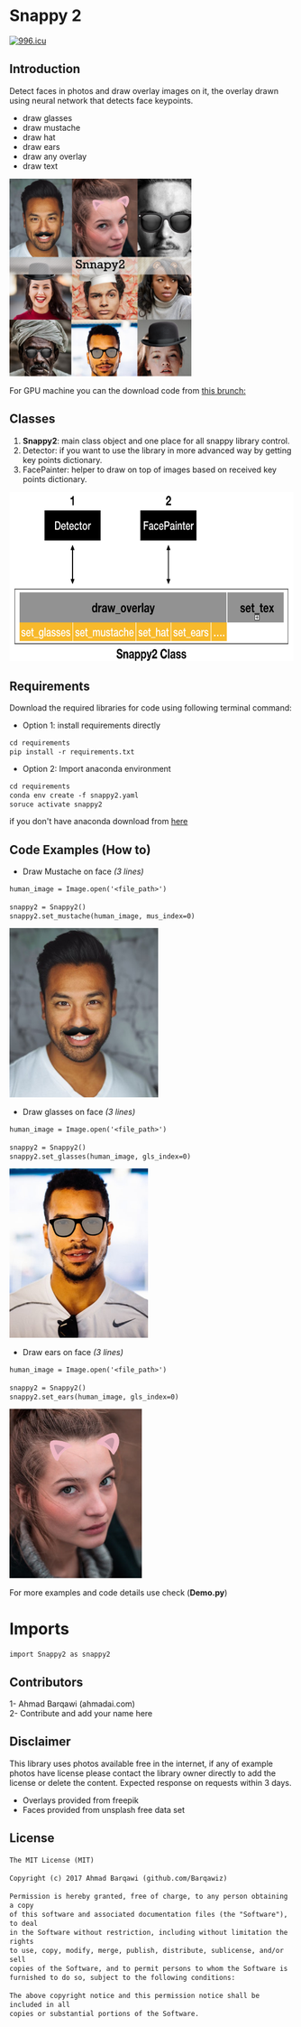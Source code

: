 # Snappy 2
[![996.icu](https://img.shields.io/badge/link-996.icu-red.svg)](https://996.icu/#/en_US)

## Introduction
Detect faces in photos and draw overlay images on it, the overlay drawn using neural network that detects face keypoints.<br>
- draw glasses
- draw mustache
- draw hat
- draw ears
- draw any overlay
- draw text

<img height="350px" src="resource/example/people_cover.png" alt="[ Cover Image ]"/>


For GPU machine you can the download code from [this brunch:](https://github.com/Barqawiz/Snnapy2-Filters/tree/dlib)

## Classes
1. **Snappy2**: main class object and one place for all snappy library control.
2. Detector: if you want to use the library in more advanced way by getting key points dictionary.
3. FacePainter: helper to draw on top of images based on received key points dictionary.

<img height="300px" src="resource/example/arch.png" alt="[ Snappy2 Structure ]"/>

## Requirements
Download the required libraries for code using following terminal command:
- Option 1: install requirements directly
```
cd requirements
pip install -r requirements.txt
```
- Option 2: Import anaconda environment
```
cd requirements
conda env create -f snappy2.yaml
soruce activate snappy2
```
if you don't have anaconda download from [here](https://anaconda.org/)

## Code Examples (How to)
- Draw Mustache on face *(3 lines)*
 ```
 human_image = Image.open('<file_path>')

 snappy2 = Snappy2()
 snappy2.set_mustache(human_image, mus_index=0)
 ```
 <img height="300px" src="resource/example/tony_mustache.PNG" alt="[ Mustache Image ]"/>

- Draw glasses on face *(3 lines)*
```
human_image = Image.open('<file_path>')

snappy2 = Snappy2()
snappy2.set_glasses(human_image, gls_index=0)
```

<img height="300px" src="resource/example/tony_glasses.PNG" alt="[ Glass Image ]"/>

- Draw ears on face *(3 lines)*
```
human_image = Image.open('<file_path>')

snappy2 = Snappy2()
snappy2.set_ears(human_image, gls_index=0)
```
<img height="300px" src="resource/example/ears_on_face.PNG" alt="[ Ears Image ]"/>

For more examples and code details use check (**Demo.py**)

# Imports
```
import Snappy2 as snappy2
```

## Contributors
1- Ahmad Barqawi (ahmadai.com)<br/>
2- Contribute and add your name here<br/>

## Disclaimer
This library uses photos available free in the internet, if any of example photos have license please contact the library owner directly to add the license or delete the content. Expected response on requests within 3 days.
- Overlays provided from freepik
- Faces provided from unsplash free data set

License
-------
    The MIT License (MIT)

    Copyright (c) 2017 Ahmad Barqawi (github.com/Barqawiz)

    Permission is hereby granted, free of charge, to any person obtaining a copy
    of this software and associated documentation files (the "Software"), to deal
    in the Software without restriction, including without limitation the rights
    to use, copy, modify, merge, publish, distribute, sublicense, and/or sell
    copies of the Software, and to permit persons to whom the Software is
    furnished to do so, subject to the following conditions:

    The above copyright notice and this permission notice shall be included in all
    copies or substantial portions of the Software.
